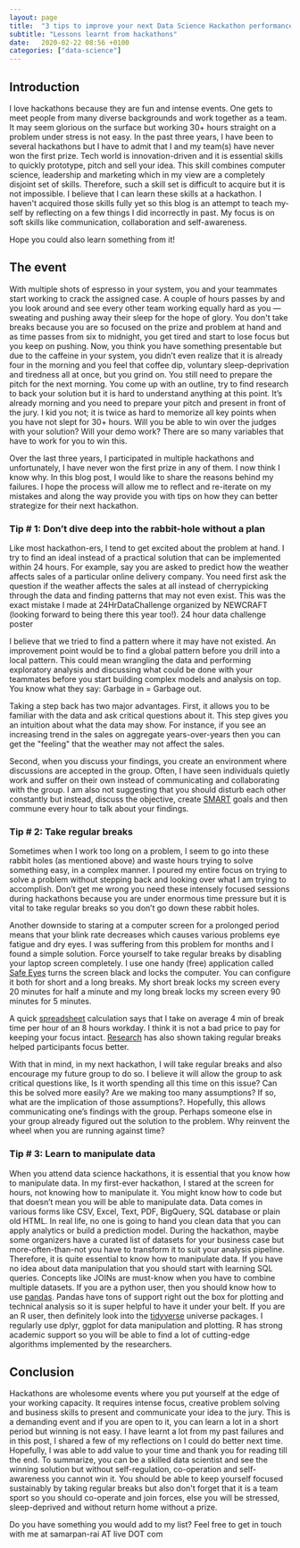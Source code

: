 ```yaml
---
layout: page
title:  "3 tips to improve your next Data Science Hackathon performance"
subtitle: "Lessons learnt from hackathons"
date:   2020-02-22 08:56 +0100
categories: ["data-science"]
---
```


## Introduction
I love hackathons because they are fun and intense events. One gets to meet people from many diverse backgrounds and work together as a team. It may seem glorious on the surface but working 30+ hours straight on a problem under stress is not easy. In the past three years, I have been to several hackathons but I have to admit that I and my team(s) have never won the first prize. Tech world is innovation-driven and it is essential skills to quickly prototype, pitch and sell your idea. This skill combines computer science, leadership and marketing which in my view are a completely disjoint set of skills. Therefore, such a skill set is difficult to acquire but it is not impossible. I believe that I can learn these skills at a hackathon. I haven't acquired those skills fully yet so this blog is an attempt to teach my-self by reflecting on a few things I did incorrectly in past. My focus is on soft skills like communication, collaboration and self-awareness.

Hope you could also learn something from it!

## The event
With multiple shots of espresso in your system, you and your teammates start working to crack the assigned case. A couple of hours passes by and you look around and see every other team working equally hard as you — sweating and pushing away their sleep for the hope of glory. You don't take breaks because you are so focused on the prize and problem at hand and as time passes from six to midnight, you get tired and start to lose focus but you keep on pushing. Now, you think you have something presentable but due to the caffeine in your system, you didn’t even realize that it is already four in the morning and you feel that coffee dip, voluntary sleep-deprivation and tiredness all at once, but you grind on. You still need to prepare the pitch for the next morning. You come up with an outline, try to find research to back your solution but it is hard to understand anything at this point. It’s already morning and you need to prepare your pitch and present in front of the jury. I kid you not; it is twice as hard to memorize all key points when you have not slept for 30+ hours. Will you be able to win over the judges with your solution? Will your demo work? There are so many variables that have to work for you to win this.

Over the last three years, I participated in multiple hackathons and unfortunately, I have never won the first prize in any of them. I now think I know why. In this blog post, I would like to share the reasons behind my failures. I hope the process will allow me to reflect and re-iterate on my mistakes and along the way provide you with tips on how they can better strategize for their next hackathon.

### Tip # 1: Don’t dive deep into the rabbit-hole without a plan

Like most hackathon-ers, I tend to get excited about the problem at hand. I try to find an ideal instead of a practical solution that can be implemented within 24 hours. For example, say you are asked to predict how the weather affects sales of a particular online delivery company. You need first ask the question if the weather affects the sales at all instead of cherrypicking through the data and finding patterns that may not even exist. This was the exact mistake I made at 24HrDataChallenge organized by NEWCRAFT (looking forward to being there this year too!).
24 hour data challenge poster

I believe that we tried to find a pattern where it may have not existed. An improvement point would be to find a global pattern before you drill into a local pattern. This could mean wrangling the data and performing exploratory analysis and discussing what could be done with your teammates before you start building complex models and analysis on top. You know what they say: Garbage in = Garbage out.

Taking a step back has two major advantages. First, it allows you to be familiar with the data and ask critical questions about it. This step gives you an intuition about what the data may show. For instance, if you see an increasing trend in the sales on aggregate years-over-years then you can get the "feeling" that the weather may not affect the sales.

Second, when you discuss your findings, you create an environment where discussions are accepted in the group. Often, I have seen individuals quietly work and suffer on their own instead of communicating and collaborating with the group. I am also not suggesting that you should disturb each other constantly but instead, discuss the objective, create [SMART](https://www.mindtools.com/pages/article/smart-goals.htm) goals and then commune every hour to talk about your findings.

### Tip # 2: Take regular breaks

Sometimes when I work too long on a problem, I seem to go into these rabbit holes (as mentioned above) and waste hours trying to solve something easy, in a complex manner. I poured my entire focus on trying to solve a problem without stepping back and looking over what I am trying to accomplish. Don’t get me wrong you need these intensely focused sessions during hackathons because you are under enormous time pressure but it is vital to take regular breaks so you don’t go down these rabbit holes.

Another downside to staring at a computer screen for a prolonged period means that your blink rate decreases which causes various problems eye fatigue and dry eyes. I was suffering from this problem for months and I found a simple solution. Force yourself to take regular breaks by disabling your laptop screen completely. I use one handy (free) application called [Safe Eyes](https://slgobinath.github.io/SafeEyes/) turns the screen black and locks the computer. You can configure it both for short and a long breaks. My short break locks my screen every 20 minutes for half a minute and my long break locks my screen every 90 minutes for 5 minutes.

A quick [spreadsheet](https://docs.google.com/spreadsheets/d/1WCiblcP7QC9QNSV7_fVeBIeZC7FpnHtwG3eOIRTm4vE/edit?usp=sharing) calculation says that I take on average 4 min of break time per hour of an 8 hours workday. I think it is not a bad price to pay for keeping your focus intact. [Research](https://www.sciencedirect.com/science/article/abs/pii/S0010027710002994?via%3Dihub) has also shown taking regular breaks helped participants focus better.

With that in mind, in my next hackathon, I will take regular breaks and also encourage my future group to do so. I believe it will allow the group to ask critical questions like, Is it worth spending all this time on this issue? Can this be solved more easily? Are we making too many assumptions? If so, what are the implication of those assumptions?. Hopefully, this allows communicating one’s findings with the group. Perhaps someone else in your group already figured out the solution to the problem. Why reinvent the wheel when you are running against time?

### Tip # 3: Learn to manipulate data

When you attend data science hackathons, it is essential that you know how to manipulate data. In my first-ever hackathon, I stared at the screen for hours, not knowing how to manipulate it. You might know how to code but that doesn’t mean you will be able to manipulate data. Data comes in various forms like CSV, Excel, Text, PDF, BigQuery, SQL database or plain old HTML. In real life, no one is going to hand you clean data that you can apply analytics or build a prediction model. During the hackathon, maybe some organizers have a curated list of datasets for your business case but more-often-than-not you have to transform it to suit your analysis pipeline. Therefore, it is quite essential to know how to manipulate data. If you have no idea about data manipulation that you should start with learning SQL queries. Concepts like JOINs are must-know when you have to combine multiple datasets. If you are a python user, then you should know how to use [pandas](https://pandas.pydata.org/). Pandas have tons of support right out the box for plotting and technical analysis so it is super helpful to have it under your belt. If you are an R user, then definitely look into the [tidyverse](https://www.tidyverse.org/) universe packages. I regularly use dplyr, ggplot for data manipulation and plotting. R has strong academic support so you will be able to find a lot of cutting-edge algorithms implemented by the researchers.

## Conclusion

Hackathons are wholesome events where you put yourself at the edge of your working capacity. It requires intense focus, creative problem solving and business skills to present and communicate your idea to the jury. This is a demanding event and if you are open to it, you can learn a lot in a short period but winning is not easy. I have learnt a lot from my past failures and in this post, I shared a few of my reflections on I could do better next time. Hopefully, I was able to add value to your time and thank you for reading till the end. To summarize, you can be a skilled data scientist and see the winning solution but without self-regulation, co-operation and self-awareness you cannot win it. You should be able to keep yourself focused sustainably by taking regular breaks but also don't forget that it is a team sport so you should co-operate and join forces, else you will be stressed, sleep-deprived and without return home without a prize.

Do you have something you would add to my list? Feel free to get in touch with me at samarpan-rai AT live DOT com

